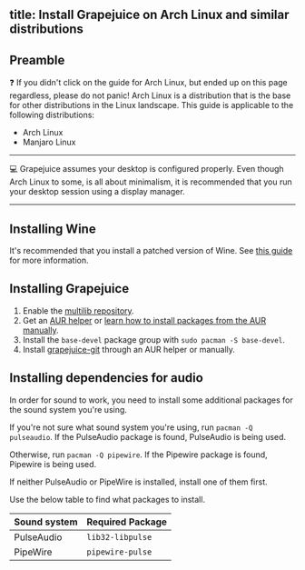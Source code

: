 title: Install Grapejuice on Arch Linux and similar distributions
---
## Preamble

:question: If you didn't click on the guide for Arch Linux, but ended up on this page regardless, please do not panic!
Arch Linux is a distribution that is the base for other distributions in the Linux landscape. This guide is applicable
to the following distributions:

- Arch Linux
- Manjaro Linux

---

:computer: Grapejuice assumes your desktop is configured properly. Even though Arch Linux to some, is all about
minimalism, it is recommended that you run your desktop session using a display manager.

---

## Installing Wine

It's recommended that you install a patched version of Wine. See [this guide](../Guides/Installing-Wine)
for more information.

## Installing Grapejuice

1. Enable the [multilib repository](https://wiki.archlinux.org/title/Official_repositories#multilib).
2. Get an [AUR helper](https://wiki.archlinux.org/title/AUR_helpers) or
[learn how to install packages from the AUR manually](https://wiki.archlinux.org/title/Arch_User_Repository).
3. Install the `base-devel` package group with `sudo pacman -S base-devel`.
4. Install [grapejuice-git](https://aur.archlinux.org/packages/grapejuice-git/) through an AUR helper or manually.

## Installing dependencies for audio

In order for sound to work, you need to install some additional packages for the sound system you're using.

If you're not sure what sound system you're using, run `pacman -Q pulseaudio`. If the PulseAudio package is
found, PulseAudio is being used.

Otherwise, run `pacman -Q pipewire`. If the Pipewire package is found, Pipewire is being used.

If neither PulseAudio or PipeWire is installed, install one of them first.

Use the below table to find what packages to install.

| Sound system | Required Package |
|--------------|------------------|
| PulseAudio   | `lib32-libpulse` |
| PipeWire     | `pipewire-pulse` |
